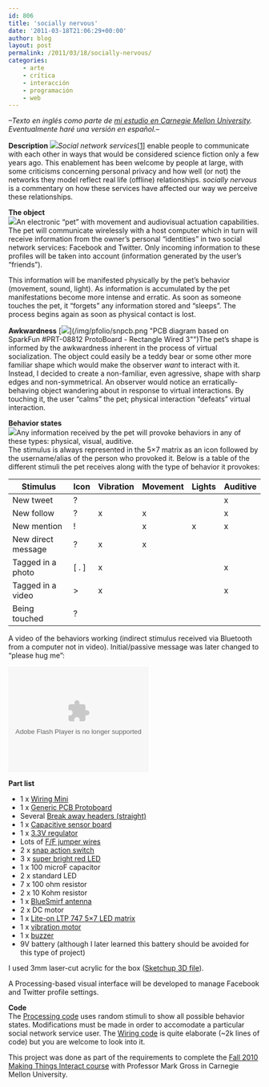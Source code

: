 ```yaml
---
id: 806
title: 'socially nervous'
date: '2011-03-18T21:06:29+00:00'
author: blog
layout: post
permalink: /2011/03/18/socially-nervous/
categories:
    - arte
    - crítica
    - interacción
    - programación
    - web
---
```


*–Texto en inglés como parte de [mi estudio en Carnegie Mellon University](http://www.hcii.cmu.edu). Eventualmente haré una versión en español.–*

**Description** [![](/img/pfolio/sneaglet.png)](/img/pfolio/sneagle.png "EAGLE circuit schematic")*Social network services*\[[1](http://en.wikipedia.org/wiki/Social_network_service "definition in Wikipedia")\] enable people to communicate with each other in ways that would be considered science fiction only a few years ago. This enablement has been welcome by people at large, with some criticisms concerning personal privacy and how well (or not) the networks they model reflect real life (offline) relationships. *socially nervous* is a commentary on how these services have affected our way we perceive these relationships.

**The object**   
 [![](/img/pfolio/sn3dmodelt.png)](/img/pfolio/sn3dmodel.png "Partial 3D model of the final version")An electronic “pet” with movement and audiovisual actuation capabilities. The pet will communicate wirelessly with a host computer which in turn will receive information from the owner’s personal “identities” in two social network services: Facebook and Twitter. Only incoming information to these profiles will be taken into account (information generated by the user’s “friends”).

This information will be manifested physically by the pet’s behavior (movement, sound, light). As information is accumulated by the pet manifestations become more intense and erratic. As soon as someone touches the pet, it “forgets” any information stored and “sleeps”. The process begins again as soon as physical contact is lost.

**Awkwardness** [![ ](/img/pfolio/snpcbt.png)](/img/pfolio/snpcb.png "PCB diagram based on SparkFun #PRT-08812 ProtoBoard - Rectangle Wired 3"")The pet’s shape is informed by the awkwardness inherent in the process of virtual socialization. The object could easily be a teddy bear or some other more familiar shape which would make the observer *want* to interact with it. Instead, I decided to create a non-familiar, even agressive, shape with sharp edges and non-symmetrical. An observer would notice an erratically-behaving object wandering about in response to virtual interactions. By touching it, the user “calms” the pet; physical interaction “defeats” virtual interaction.

**Behavior states**  
 [![](/img/pfolio/snassemblyt.gif)](/img/pfolio/snassembly.gif "Animation of initial assembly")Any information received by the pet will provoke behaviors in any of these types: physical, visual, auditive.  
The stimulus is always represented in the 5×7 matrix as an icon followed by the username/alias of the person who provoked it. Below is a table of the different stimuli the pet receives along with the type of behavior it provokes:

| **Stimulus** | **Icon** | **Vibration** | **Movement** | **Lights** | **Auditive** |
|---|---|---|---|---|---|
| New tweet | ? |  |  |  | x |
| New follow | ? | x | x |  | x |
| New mention | ! |  | x | x | x |
| New direct message | ? | x | x |  |  |
| Tagged in a photo | \[ . \] | x |  |  | x |
| Tagged in a video | &gt; | x |  |  | x |
| Being touched | ? |  |  |  |  |

A video of the behaviors working (indirect stimulus received via Bluetooth from a computer not in video). Initial/passive message was later changed to “please hug me”:

 <object classid="clsid:D27CDB6E-AE6D-11cf-96B8-444553540000" data="http://www.flickr.com/apps/video/stewart.swf?v=71377" height="210" type="application/x-shockwave-flash" width="280"><param name="flashvars" value="intl_lang=en-us&photo_secret=1da017c9a9&photo_id=5249779670"></param><param name="movie" value="http://www.flickr.com/apps/video/stewart.swf?v=71377"></param><param name="bgcolor" value="#000000"></param><param name="allowFullScreen" value="true"></param><embed allowfullscreen="true" bgcolor="#000000" flashvars="intl_lang=en-us&photo_secret=1da017c9a9&photo_id=5249779670" height="210" src="//www.flickr.com/apps/video/stewart.swf?v=71377" type="application/x-shockwave-flash" width="280"></embed></object>

**Part list**

- 1 x [Wiring Mini](http://wiring.org.co/)
- 1 x [Generic PCB Protoboard](http://www.sparkfun.com/products/8812)
- Several [Break away headers (straight)](http://www.sparkfun.com/products/116)
- 1 x [Capacitive sensor board](http://www.sparkfun.com/products/7918)
- 1 x [3.3V regulator](http://www.sparkfun.com/products/526)
- Lots of [F/F jumper wires](http://www.sparkfun.com/products/8430)
- 2 x [snap action switch](http://www.sparkfun.com/products/98)
- 3 x [super bright red LED](https://www.allelectronics.com/index.php?page=item&id=LED-912&extra=a%3A2%3A%7Bi%3A0%3Bs%3A40%3A%2203823345592a403b2f4a37a59384e7ab28f02be1%22%3Bi%3A1%3Bs%3A0%3A%22%22%3B%7D)
- 1 x 100 microF capacitor
- 2 x standard LED
- 7 x 100 ohm resistor
- 2 x 10 Kohm resistor
- 1 x [BlueSmirf antenna](http://www.sparkfun.com/products/158)
- 2 x DC motor
- 1 x [Lite-on LTP 747 5×7 LED matrix](http://www.jameco.com/webapp/wcs/stores/servlet/Product_10001_10001_2005420_-1)
- 1 x [vibration motor](http://www.sparkfun.com/products/8449)
- 1 x [buzzer](http://www.sparkfun.com/products/7950)
- 9V battery (although I later learned this battery should be avoided for this type of project)

I used 3mm laser-cut acrylic for the box ([Sketchup 3D file](http://www.mauriciogiraldo.com/lab/nervous/stuff/nervous_scheme3mm.skp)).

A Processing-based visual interface will be developed to manage Facebook and Twitter profile settings.

**Code**  
The [Processing code](http://www.mauriciogiraldo.com/lab/nervous/stuff/mti_messages.zip) uses random stimuli to show all possible behavior states. Modifications must be made in order to accomodate a particular social network service user. The [Wiring code](http://www.mauriciogiraldo.com/lab/nervous/stuff/mti13.zip) is quite elaborate (~2k lines of code) but you are welcome to look into it.

This project was done as part of the requirements to complete the [Fall 2010 Making Things Interact course](http://mtifall10.wordpress.com/) with Professor Mark Gross in Carnegie Mellon University.